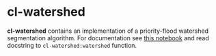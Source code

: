# cl-watershed

**cl-watershed** contains an implementation of a priority-flood watershed
segmentation algorithm. For documentation see [this notebook](docs/example.ipynb)
and read docstring to `cl-watershed:watershed` function.
